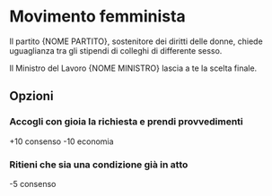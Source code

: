 # Movimento femminista
Il partito {NOME PARTITO}, sostenitore dei diritti delle donne, chiede uguaglianza tra gli stipendi di colleghi di differente sesso.

Il Ministro del Lavoro {NOME MINISTRO} lascia a te la scelta finale.


## Opzioni

### Accogli con gioia la richiesta e prendi provvedimenti
+10 consenso
-10 economia

### Ritieni che sia una condizione già in atto
-5 consenso

